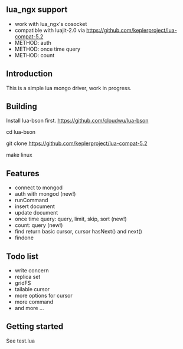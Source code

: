 ## lua_ngx support

* work with lua_ngx's cosocket
* compatible with luajit-2.0 via https://github.com/keplerproject/lua-compat-5.2
* METHOD: auth
* METHOD: once time query
* METHOD: count


## Introduction

This is a simple lua mongo driver, work in progress.


## Building

Install lua-bson first.
https://github.com/cloudwu/lua-bson

cd lua-bson

git clone https://github.com/keplerproject/lua-compat-5.2

make linux


## Features

* connect to mongod
* auth with mongod (new!)
* runCommand
* insert document
* update document
* once time query: query, limit, skip, sort (new!)
* count: query (new!)
* find return basic cursor, cursor hasNext() and next()
* findone

## Todo list

* write concern
* replica set
* gridFS
* tailable cursor
* more options for cursor
* more command
* and more ...

## Getting started

See test.lua
